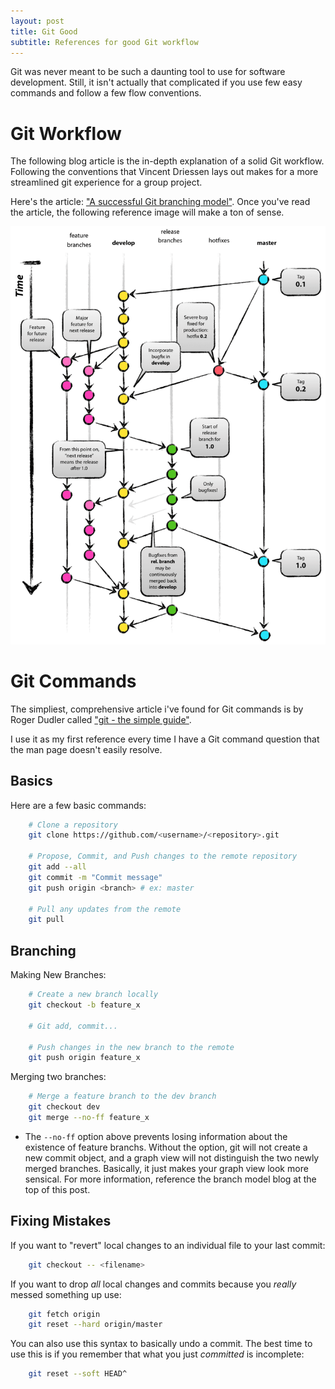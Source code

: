 ```yaml
---
layout: post
title: Git Good
subtitle: References for good Git workflow
---
```


Git was never meant to be such a daunting tool to use for software development. Still, it isn't actually that complicated if you use few easy commands and follow a few flow conventions. 

# Git Workflow

The following blog article is the in-depth explanation of a solid Git workflow. Following the conventions that Vincent Driessen lays out makes for a more streamlined git experience for a group project. 

Here's the article: ["A successful Git branching model"](https://nvie.com/posts/a-successful-git-branching-model/). Once you've read the article, the following reference image will make a ton of sense.

![Git Workflow](/img/git-model.png)

# Git Commands

The simpliest, comprehensive article i've found for Git commands is by Roger Dudler called ["git - the simple guide"](http://rogerdudler.github.io/git-guide/). 

I use it as my first reference every time I have a Git command question that the man page doesn't easily resolve.

## Basics

Here are a few basic commands:

```bash
	# Clone a repository
	git clone https://github.com/<username>/<repository>.git

	# Propose, Commit, and Push changes to the remote repository
	git add --all
	git commit -m "Commit message"
	git push origin <branch> # ex: master

	# Pull any updates from the remote
	git pull
```

## Branching

Making New Branches:

```bash
	# Create a new branch locally
	git checkout -b feature_x

	# Git add, commit...

	# Push changes in the new branch to the remote
	git push origin feature_x
```

Merging two branches:

```bash
	# Merge a feature branch to the dev branch
	git checkout dev
	git merge --no-ff feature_x
```
- The `--no-ff` option above prevents losing information about the existence of feature branchs. Without the option, git will not create a new commit object, and a graph view will not distinguish the two newly merged branches. Basically, it just makes your graph view look more sensical. For more information, reference the branch model blog at the top of this post.

## Fixing Mistakes

If you want to "revert" local changes to an individual file to your last commit:

```bash
	git checkout -- <filename>
```

If you want to drop *all* local changes and commits because you _really_ messed something up use:

```bash
	git fetch origin
	git reset --hard origin/master
```

You can also use this syntax to basically undo a commit. The best time to use this is if you remember that what you just _committed_ is incomplete:
```bash
	git reset --soft HEAD^
```
